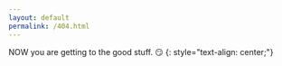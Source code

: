 ```yaml
---
layout: default
permalink: /404.html
---
```


NOW you are getting to the good stuff. :smirk:
{: style="text-align: center;"}
